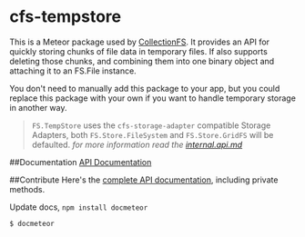 cfs-tempstore
=========================

This is a Meteor package used by
[CollectionFS](https://github.com/CollectionFS/Meteor-CollectionFS). It provides
an API for quickly storing chunks of file data in temporary files. If also supports deleting those chunks, and combining them into one
binary object and attaching it to an FS.File instance.

You don't need to manually add this package to your app, but you could replace
this package with your own if you want to handle temporary storage in another
way.

> `FS.TempStore` uses the `cfs-storage-adapter` compatible Storage Adapters, both `FS.Store.FileSystem` and `FS.Store.GridFS` will be defaulted. *for more information read the [internal.api.md](internal.api.md)*

##Documentation
[API Documentation](api.md)

##Contribute
Here's the [complete API documentation](internal.api.md), including private methods.

Update docs, `npm install docmeteor`
```bash
$ docmeteor
```